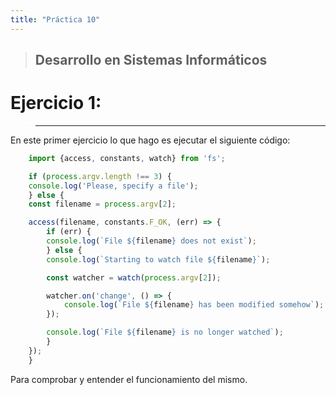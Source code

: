 ```yaml
---
title: "Práctica 10"
---
```


> Desarrollo en Sistemas Informáticos
> ------
# Ejercicio 1:
>-----------------------

En este primer ejercicio lo que hago es ejecutar el siguiente código:

```typescript
    import {access, constants, watch} from 'fs';

    if (process.argv.length !== 3) {
    console.log('Please, specify a file');
    } else {
    const filename = process.argv[2];

    access(filename, constants.F_OK, (err) => {
        if (err) {
        console.log(`File ${filename} does not exist`);
        } else {
        console.log(`Starting to watch file ${filename}`);

        const watcher = watch(process.argv[2]);

        watcher.on('change', () => {
            console.log(`File ${filename} has been modified somehow`);
        });

        console.log(`File ${filename} is no longer watched`);
        }
    });
    }
```
Para comprobar y entender el funcionamiento del mismo.